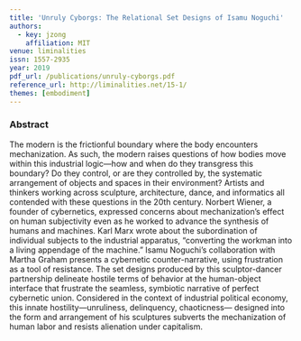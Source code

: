 ```yaml
---
title: 'Unruly Cyborgs: The Relational Set Designs of Isamu Noguchi'
authors:
  - key: jzong
    affiliation: MIT
venue: liminalities
issn: 1557-2935
year: 2019
pdf_url: /publications/unruly-cyborgs.pdf
reference_url: http://liminalities.net/15-1/
themes: [embodiment]
---
```


### Abstract

The modern is the frictionful boundary where the body encounters mechanization.
As such, the modern raises questions of how bodies move within this industrial
logic—how and when do they transgress this boundary? Do they control, or are
they controlled by, the systematic arrangement of objects and spaces in their
environment? Artists and thinkers working across sculpture, architecture, dance,
and informatics all contended with these questions in the 20th century. Norbert
Wiener, a founder of cybernetics, expressed concerns about mechanization’s effect
on human subjectivity even as he worked to advance the synthesis of humans and
machines. Karl Marx wrote about the subordination of individual subjects to the
industrial apparatus, “converting the workman into a living appendage of the
machine.” Isamu Noguchi’s collaboration with Martha Graham presents a
cybernetic counter-narrative, using frustration as a tool of resistance. The set
designs produced by this sculptor-dancer partnership delineate hostile terms of
behavior at the human-object interface that frustrate the seamless, symbiotic
narrative of perfect cybernetic union. Considered in the context of industrial
political economy, this innate hostility—unruliness, delinquency, chaoticness—
designed into the form and arrangement of his sculptures subverts the
mechanization of human labor and resists alienation under capitalism.
